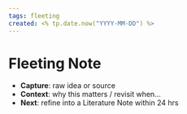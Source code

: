 ```yaml
---
tags: fleeting
created: <% tp.date.now("YYYY-MM-DD") %>
---
```


# Fleeting Note
- **Capture**: raw idea or source
- **Context**: why this matters / revisit when…
- **Next**: refine into a Literature Note within 24 hrs
